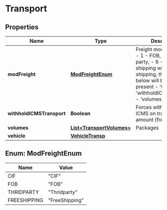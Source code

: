 
# Transport

## Properties
Name | Type | Description | Notes
------------ | ------------- | ------------- | -------------
**modFreight** | [**ModFreightEnum**](#ModFreightEnum) | Freight model  - 0 - CIF,  - 1 - FOB,  - 2 - Thrid party, - 9 - Free shipping when 9 - Free shipping, the fields below will be ignored if present - &#39;transporter&#39; - &#39;withholdICMSTransport&#39; - &#39;volumes&#39; - &#39;vehicle&#39;  | 
**withholdICMSTransport** | **Boolean** | Forces witholding of ICMS on transport amount (freight) |  [optional]
**volumes** | [**List&lt;TransportVolumes&gt;**](TransportVolumes.md) | Packages |  [optional]
**vehicle** | [**VehicleTransp**](VehicleTransp.md) |  |  [optional]


<a name="ModFreightEnum"></a>
## Enum: ModFreightEnum
Name | Value
---- | -----
CIF | &quot;CIF&quot;
FOB | &quot;FOB&quot;
THRIDPARTY | &quot;Thridparty&quot;
FREESHIPPING | &quot;FreeShipping&quot;



